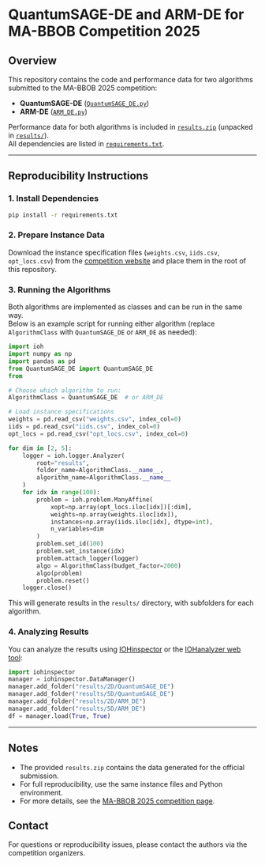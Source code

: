# QuantumSAGE-DE and ARM-DE for MA-BBOB Competition 2025

## Overview

This repository contains the code and performance data for two algorithms submitted to the MA-BBOB 2025 competition:

- **QuantumSAGE-DE** ([`QuantumSAGE_DE.py`](QuantumSAGE_DE.py))
- **ARM-DE** ([`ARM_DE.py`](ARM_DE.py))

Performance data for both algorithms is included in [`results.zip`](results.zip) (unpacked in [`results/`](results/)).  
All dependencies are listed in [`requirements.txt`](requirements.txt).

---

## Reproducibility Instructions

### 1. Install Dependencies

```sh
pip install -r requirements.txt
```

### 2. Prepare Instance Data

Download the instance specification files (`weights.csv`, `iids.csv`, `opt_locs.csv`) from the [competition website](https://iohprofiler.github.io/competitions/mabbob25) and place them in the root of this repository.

### 3. Running the Algorithms

Both algorithms are implemented as classes and can be run in the same way.  
Below is an example script for running either algorithm (replace `AlgorithmClass` with `QuantumSAGE_DE` or `ARM_DE` as needed):

```python
import ioh
import numpy as np
import pandas as pd
from QuantumSAGE_DE import QuantumSAGE_DE
from 

# Choose which algorithm to run:
AlgorithmClass = QuantumSAGE_DE  # or ARM_DE

# Load instance specifications
weights = pd.read_csv("weights.csv", index_col=0)
iids = pd.read_csv("iids.csv", index_col=0)
opt_locs = pd.read_csv("opt_locs.csv", index_col=0)

for dim in [2, 5]:
    logger = ioh.logger.Analyzer(
        root="results",
        folder_name=AlgorithmClass.__name__,
        algorithm_name=AlgorithmClass.__name__
    )
    for idx in range(100):
        problem = ioh.problem.ManyAffine(
            xopt=np.array(opt_locs.iloc[idx])[:dim],
            weights=np.array(weights.iloc[idx]),
            instances=np.array(iids.iloc[idx], dtype=int),
            n_variables=dim
        )
        problem.set_id(100)
        problem.set_instance(idx)
        problem.attach_logger(logger)
        algo = AlgorithmClass(budget_factor=2000)
        algo(problem)
        problem.reset()
    logger.close()
```

This will generate results in the `results/` directory, with subfolders for each algorithm.

### 4. Analyzing Results

You can analyze the results using [IOHinspector](https://pypi.org/project/iohinspector/) or the [IOHanalyzer web tool](https://iohanalyzer.liacs.nl/):

```python
import iohinspector
manager = iohinspector.DataManager()
manager.add_folder("results/2D/QuantumSAGE_DE")
manager.add_folder("results/5D/QuantumSAGE_DE")
manager.add_folder("results/2D/ARM_DE")
manager.add_folder("results/5D/ARM_DE")
df = manager.load(True, True)
```

---

## Notes

- The provided `results.zip` contains the data generated for the official submission.
- For full reproducibility, use the same instance files and Python environment.
- For more details, see the [MA-BBOB 2025 competition page](https://iohprofiler.github.io/competitions/mabbob25).

## Contact

For questions or reproducibility issues, please contact the authors via the competition organizers.
